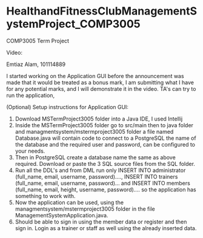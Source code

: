 # HealthandFitnessClubManagementSystemProject_COMP3005

COMP3005 Term Project

Video: 

Emtiaz Alam, 101114889

I started working on the Application GUI before the announcement was made that it would be treated as a bonus mark, I am submitting what I have for any potential marks, and I will demonstrate it in the video. TA's can try to run the application,

(Optional) Setup instructions for Application GUI:
1) Download MSTermProject3005 folder into a Java IDE, I used Intellij
2) Inside the MSTermProject3005 folder go to src/main then to java folder and managmentsystem/mstermproject3005 folder a file named Database.java will contain code to connect to a PostgreSQL the name of the database and the required user and password, can be configured to your needs.
3) Then in PostgreSQL create a database name the same as above required. Download or paste the 3 SQL source files from the SQL folder.
4) Run all the DDL's and from DML run only INSERT INTO administrator (full_name, email, username, password)...., INSERT INTO trainers (full_name, email, username, password)... and INSERT INTO members (full_name, email, height, username, password).... so the application has something to work with.
5) Now the application can be used, using the managmentsystem/mstermproject3005 folder in the file ManagementSystemApplication.java.
6) Should be able to sign in using the member data or register and then sign in. Login as a trainer or staff as well using the already inserted data.
